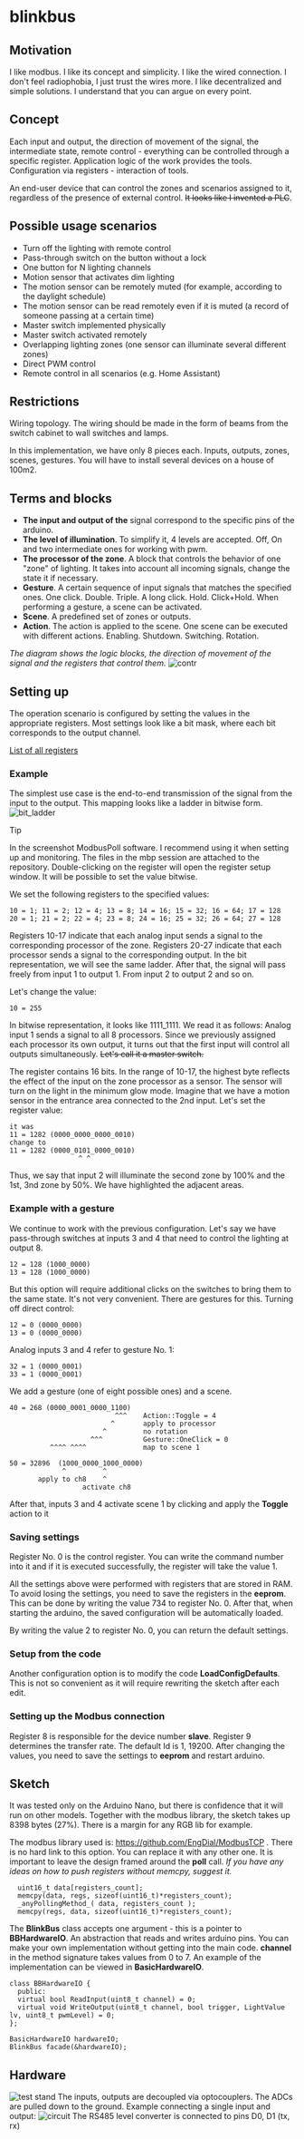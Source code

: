 # blinkbus

## Motivation

I like modbus. I like its concept and simplicity. 
I like the wired connection. I don't feel radiophobia, I just trust the wires more.
I like decentralized and simple solutions.
I understand that you can argue on every point.

## Concept

Each input and output, the direction of movement of the signal, the intermediate state, remote control - everything can be controlled through a specific register. Application logic of the work provides the tools. Configuration via registers - interaction of tools.

An end-user device that can control the zones and scenarios assigned to it, regardless of the presence of external control. ~~It looks like I invented a PLC~~.

## Possible usage scenarios

* Turn off the lighting with remote control
* Pass-through switch on the button without a lock
* One button for N lighting channels
* Motion sensor that activates dim lighting 
* The motion sensor can be remotely muted (for example, according to the daylight schedule)
* The motion sensor can be read remotely even if it is muted (a record of someone passing at a certain time)
* Master switch implemented physically
* Master switch activated remotely
* Overlapping lighting zones (one sensor can illuminate several different zones)
* Direct PWM control
* Remote control in all scenarios (e.g. Home Assistant)

## Restrictions

Wiring topology. The wiring should be made in the form of beams from the switch cabinet to wall switches and lamps.

In this implementation, we have only 8 pieces each. Inputs, outputs, zones, scenes, gestures. You will have to install several devices on a house of 100m2.

## Terms and blocks

* **The input and output of the** signal correspond to the specific pins of the arduino.
* **The level of illumination**. To simplify it, 4 levels are accepted. Off, On and two intermediate ones for working with pwm.
* **The processor of the zone**. A block that controls the behavior of one "zone" of lighting. It takes into account all incoming signals, change the state it if necessary.
* **Gesture**. A certain sequence of input signals that matches the specified ones. One click. Double. Triple. A long click. Hold. Click+Hold. When performing a gesture, a scene can be activated.
* **Scene**. A predefined set of zones or outputs.
* **Action**. The action is applied to the scene. One scene can be executed with different actions. Enabling. Shutdown. Switching. Rotation.

_The diagram shows the logic blocks, the direction of movement of the signal and the registers that control them._
![contr](docs/BLINKBUS_Control_Flow_&_Registers.svg)

## Setting up

The operation scenario is configured by setting the values in the appropriate registers. Most settings look like a bit mask, where each bit corresponds to the output channel.

[List of all registers](docs/REGISTERS.md)

### Example

The simplest use case is the end-to-end transmission of the signal from the input to the output. This mapping looks like a ladder in bitwise form.
![bit_ladder](docs/bit_ladder.png)

> [!TIP]
> In the screenshot ModbusPoll software. I recommend using it when setting up and monitoring. The files in the mbp session are attached to the repository. Double-clicking on the register will open the register setup window. It will be possible to set the value bitwise.

We set the following registers to the specified values:
```
10 = 1; 11 = 2; 12 = 4; 13 = 8; 14 = 16; 15 = 32; 16 = 64; 17 = 128
20 = 1; 21 = 2; 22 = 4; 23 = 8; 24 = 16; 25 = 32; 26 = 64; 27 = 128
```
Registers 10-17 indicate that each analog input sends a signal to the corresponding processor of the zone. Registers 20-27 indicate that each processor sends a signal to the corresponding output. In the bit representation, we will see the same ladder. After that, the signal will pass freely from input 1 to output 1. From input 2 to output 2 and so on.

Let's change the value:
```
10 = 255
```
In bitwise representation, it looks like 1111_1111. We read it as follows: Analog input 1 sends a signal to all 8 processors. Since we previously assigned each processor its own output, it turns out that the first input will control all outputs simultaneously. ~~Let's call it a master switch.~~

The register contains 16 bits. In the range of 10-17, the highest byte reflects the effect of the input on the zone processor as a sensor. The sensor will turn on the light in the minimum glow mode. Imagine that we have a motion sensor in the entrance area connected to the 2nd input. Let's set the register value:
```
it was
11 = 1282 (0000_0000_0000_0010)
change to
11 = 1282 (0000_0101_0000_0010)
                 ^ ^
```
Thus, we say that input 2 will illuminate the second zone by 100% and the 1st, 3nd zone by 50%. We have highlighted the adjacent areas.

### Example with a gesture

We continue to work with the previous configuration. Let's say we have pass-through switches at inputs 3 and 4 that need to control the lighting at output 8.

```
12 = 128 (1000_0000)
13 = 128 (1000_0000)
```

But this option will require additional clicks on the switches to bring them to the same state. It's not very convenient. There are gestures for this. Turning off direct control:

```
12 = 0 (0000_0000)
13 = 0 (0000_0000)
```

Analog inputs 3 and 4 refer to gesture No. 1:

```
32 = 1 (0000_0001)
33 = 1 (0000_0001)
```

We add a gesture (one of eight possible ones) and a scene.

```
40 = 268 (0000_0001_0000_1100)
                          ^^^    Action::Toggle = 4
                         ^       apply to processor
                       ^         no rotation
                    ^^^          Gesture::OneClick = 0
		  ^^^^ ^^^^              map to scene 1

50 = 32896  (1000_0000_1000_0000)
             ^         ^
       apply to ch8    ^
                  activate ch8
```

After that, inputs 3 and 4 activate scene 1 by clicking and apply the **Toggle** action to it

### Saving settings

Register No. 0 is the control register. You can write the command number into it and if it is executed successfully, the register will take the value 1.

All the settings above were performed with registers that are stored in RAM. To avoid losing the settings, you need to save the registers in the **eeprom**. This can be done by writing the value 734 to register No. 0. After that, when starting the arduino, the saved configuration will be automatically loaded. 

By writing the value 2 to register No. 0, you can return the default settings.

### Setup from the code

Another configuration option is to modify the code **LoadConfigDefaults**. This is not so convenient as it will require rewriting the sketch after each edit.

### Setting up the Modbus connection

Register 8 is responsible for the device number **slave**. Register 9 determines the transfer rate. The default Id is 1, 19200. After changing the values, you need to save the settings to **eeprom** and restart arduino.

## Sketch

It was tested only on the Arduino Nano, but there is confidence that it will run on other models. Together with the modbus library, the sketch takes up 8398 bytes (27%). There is a margin for any RGB lib for example.

The modbus library used is: https://github.com/EngDial/ModbusTCP . There is no hard link to this option. You can replace it with any other one. It is important to leave the design framed around the **poll** call. _If you have any ideas on how to push registers without memcpy, suggest it._

```
  uint16_t data[registers_count];
  memcpy(data, regs, sizeof(uint16_t)*registers_count);
  _anyPollingMethod_( data, registers_count );  
  memcpy(regs, data, sizeof(uint16_t)*registers_count);
```

The **BlinkBus** class accepts one argument - this is a pointer to **BBHardwareIO**. An abstraction that reads and writes arduino pins. You can make your own implementation without getting into the main code. **channel** in the method signature takes values from 0 to 7. An example of the implementation can be viewed in **BasicHardwareIO**.

```
class BBHardwareIO {
  public:
  virtual bool ReadInput(uint8_t channel) = 0;
  virtual void WriteOutput(uint8_t channel, bool trigger, LightValue lv, uint8_t pwmLevel) = 0;
};

BasicHardwareIO hardwareIO; 
BlinkBus facade(&hardwareIO);
```

## Hardware

![test stand](docs/test.jpg)
The inputs, outputs are decoupled via optocouplers. The ADCs are pulled down to the ground. Example connecting a single input and output:
![circuit](docs/circuit.svg)
The RS485 level converter is connected to pins D0, D1 (tx, rx)

